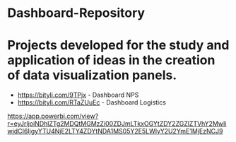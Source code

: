 # Dashboard-Repository

# Projects developed for the study and application of ideas in the creation of data visualization panels.

- https://bityli.com/9TPjx - Dashboard NPS
- https://bityli.com/RTaZUuEc - Dashboard Logistics

https://app.powerbi.com/view?r=eyJrIjoiNDhlZTg2MDQtMGMzZi00ZDJmLTkxOGYtZDY2ZGZlZTVhY2MwIiwidCI6IjgyYTU4NjE2LTY4ZDYtNDA1MS05Y2E5LWIyY2U2YmE1MjEzNCJ9
